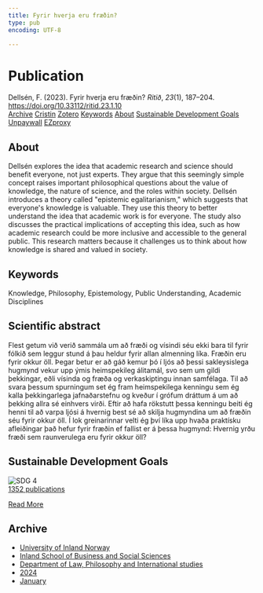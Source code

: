 ```yaml
---
title: Fyrir hverja eru fræðin?
type: pub
encoding: UTF-8

---
```

<h1>Publication</h1>
<article id="csl-bib-container-MTUAPY9Z" class="csl-bib-container">
  <div class="csl-bib-body"> <div class="csl-entry">Dellsén, F. (2023). Fyrir hverja eru fræðin? <i>Ritið</i>, <i>23</i>(1), 187–204. <a href="https://doi.org/10.33112/ritid.23.1.10">https://doi.org/10.33112/ritid.23.1.10</a></div> </div>
  <div class="csl-bib-buttons">
    <a href="#taxonomy-article-MTUAPY9Z" alt="archive" class="csl-bib-button">Archive</a>
    <a href="https://app.cristin.no/results/show.jsf?id=2228652" alt="Cristin" class="csl-bib-button">Cristin</a>
    <a href="http://zotero.org/groups/5881554/items/MTUAPY9Z" alt="Zotero" class="csl-bib-button">Zotero</a>
    <a href="#keywords-article-MTUAPY9Z" alt="keywords" class="csl-bib-button">Keywords</a>
    <a href="#about-article-MTUAPY9Z" alt="about_pub" class="csl-bib-button">About</a>
    <a href="#sdg-article-MTUAPY9Z" alt="sdg" class="csl-bib-button">Sustainable Development Goals</a>
    <a href="https://ritid.hi.is/index.php/ritid/article/download/202/183" alt="Unpaywall" class="csl-bib-button">Unpaywall</a>
    <a href="https://ritid.hi.is/index.php/ritid/article/download/202/183" alt="EZproxy" class="csl-bib-button">EZproxy</a>
  </div>
  <div id="csl-bib-meta-container-MTUAPY9Z"></div>
</article>
<div id="csl-bib-meta-MTUAPY9Z" class="csl-bib-meta">
  <article id="about-article-MTUAPY9Z" class="about_pub-article">
    <h1>About</h1>
    Dellsén explores the idea that academic research and science should benefit everyone, not just experts. They argue that this seemingly simple concept raises important philosophical questions about the value of knowledge, the nature of science, and the roles within society. Dellsén introduces a theory called "epistemic egalitarianism," which suggests that everyone's knowledge is valuable. They use this theory to better understand the idea that academic work is for everyone. The study also discusses the practical implications of accepting this idea, such as how academic research could be more inclusive and accessible to the general public. This research matters because it challenges us to think about how knowledge is shared and valued in society.
  </article>
  <article id="keywords-article-MTUAPY9Z" class="keywords-article">
    <h1>Keywords</h1>
    Knowledge, Philosophy, Epistemology, Public Understanding, Academic Disciplines
  </article>
  <article id="abstract-article-MTUAPY9Z" class="abstract-article">
    <h1>Scientific abstract</h1>
    Flest getum við verið sammála um að fræði og vísindi séu ekki bara til fyrir fólkið sem leggur stund á þau heldur fyrir allan almenning líka. Fræðin eru fyrir okkur öll. Þegar betur er að gáð kemur þó í ljós að þessi sakleysislega hugmynd vekur upp ýmis heimspekileg álitamál, svo sem um gildi þekkingar, eðli vísinda og fræða og verkaskiptingu innan samfélaga. Til að svara þessum spurningum set ég fram heimspekilega kenningu sem ég kalla þekkingarlega jafnaðarstefnu og kveður í grófum dráttum á um að þekking allra sé einhvers virði. Eftir að hafa rökstutt þessa kenningu beiti ég henni til að varpa ljósi á hvernig best sé að skilja hugmyndina um að fræðin séu fyrir okkur öll. Í lok greinarinnar velti ég því líka upp hvaða praktísku afleiðingar það hefur fyrir fræðin ef fallist er á þessa hugmynd: Hvernig yrðu fræði sem raunverulega eru fyrir okkur öll?
  </article>
  <article id="sdg-article-MTUAPY9Z" class="sdg-article">
    <h1>Sustainable Development Goals</h1>
    <div class="sdg-container"><div id="sdg4" class="sdg">
        <img src="{{< params subfolder >}}images/sdg/sdg04_en.png" class="image" alt="SDG 4">
        <div class="sdg-overlay">
          <a href="/en/archive/?key=?sdg=4#archive" class="sdg-publication-count"><span>1352</span> publications</a>
          <p><a href="https://sdgs.un.org/goals/goal4" class="sdg-read-more">Read More</a></p>
        </div>
      </div></div>
  </article>
  <article id="taxonomy-article-MTUAPY9Z" class="taxonomy-article">
    <h1>Archive</h1>
    <ul>
      <li>
        <a href="/en/archive/?key=3DCRN523">University of Inland Norway</a>
      </li>
      <li>
        <a href="/en/archive/?key=DU8Q9LN9">Inland School of Business and Social Sciences</a>
      </li>
      <li>
        <a href="/en/archive/?key=ITYAG68H">Department of Law, Philosophy and International studies</a>
      </li>
      <li>
        <a href="/en/archive/?key=KVIAK4ZQ">2024</a>
      </li>
      <li>
        <a href="/en/archive/?key=4R6327I9">January</a>
      </li>
    </ul>
  </article>
</div>
